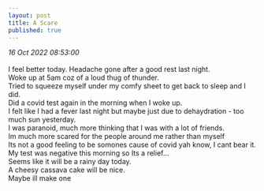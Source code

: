 ```yaml
---
layout: post
title: A Scare
published: true
---
```

_16 Oct 2022 08:53:00_
<br>
<br>
I feel better today. Headache gone after a good rest last night.
<br>
Woke up at 5am coz of a loud thug of thunder.
<br>
Tried to squeeze myself under my comfy sheet to get back to sleep and I did.
<br>
Did a covid test again in the morning when I woke up.
<br>
I felt like I had a fever last night but maybe just due to dehaydration - too much sun yesterday.
<br>
I was paranoid, much more thinking that I was with a lot of friends.
<br>
Im much more scared for the people around me rather than myself
<br>
Its not a good feeling to be somones cause of covid yah know, I cant bear it.
<br>
My test was negative this morning so Its a  relief...
<br>
Seems like it will be a rainy day today.
<br>
A cheesy cassava cake will be nice.
<br>
Maybe ill make one

